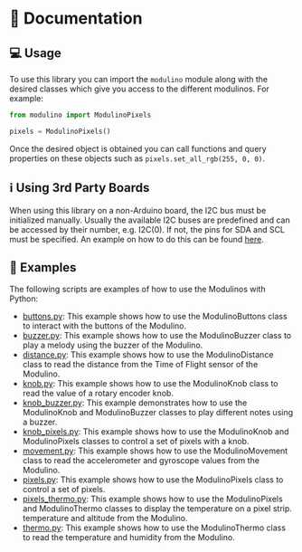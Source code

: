 # 📖 Documentation

## 💻 Usage

To use this library you can import the `modulino` module along with the desired classes which give you access to the different modulinos. For example:

```python
from modulino import ModulinoPixels

pixels = ModulinoPixels()
```
Once the desired object is obtained you can call functions and query properties on these objects such as `pixels.set_all_rgb(255, 0, 0)`.

## ℹ️ Using 3rd Party Boards

When using this library on a non-Arduino board, the I2C bus must be initialized manually.
Usually the available I2C buses are predefined and can be accessed by their number, e.g. I2C(0).
If not, the pins for SDA and SCL must be specified. An example on how to do this can be found [here](../examples/third_party_board.py).

## 👀 Examples

The following scripts are examples of how to use the Modulinos with Python:

- [buttons.py](../examples/buttons.py): This example shows how to use the ModulinoButtons class to interact with the buttons of the Modulino.
- [buzzer.py](../examples/buzzer.py): This example shows how to use the ModulinoBuzzer class to play a melody using the buzzer of the Modulino.
- [distance.py](../examples/distance.py): This example shows how to use the ModulinoDistance class to read the distance from the Time of Flight sensor of the Modulino.
- [knob.py](../examples/knob.py): This example shows how to use the ModulinoKnob class to read the value of a rotary encoder knob.
- [knob_buzzer.py](../examples/knob_buzzer.py): This example demonstrates how to use the ModulinoKnob and ModulinoBuzzer classes to play different notes using a buzzer.
- [knob_pixels.py](../examples/knob_pixels.py): This example shows how to use the ModulinoKnob and ModulinoPixels classes to control a set of pixels with a knob.
- [movement.py](../examples/movement.py): This example shows how to use the ModulinoMovement class to read the accelerometer 
and gyroscope values from the Modulino.
- [pixels.py](../examples/pixels.py): This example shows how to use the ModulinoPixels class to control a set of pixels.
- [pixels_thermo.py](../examples/pixels_thermo.py): This example shows how to use the ModulinoPixels and ModulinoThermo classes to display the temperature on a pixel strip.
temperature and altitude from the Modulino.
- [thermo.py](../examples/thermo.py): This example shows how to use the ModulinoThermo class to read the temperature and humidity from the Modulino.